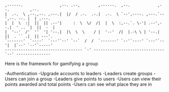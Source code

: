 
    ,------.                ,--. .--,        ,------.  ,--.            ,--.         ,--.
    |  .-.  \ ,--.,--. ,---.|  |/  / .-.  .-.|  .-.  \ `--',----. ,---.`--',--. --. |  | ,---.
    |  |  \  :|  ||  || .--'|     :  \  \/  /|  |  \  :,--.`. \-'| .--',--.|  ' .. `|  ||  -  |
    |  '--'  /'  ''  '| '--.|  |\  \  \    / |  '--'  /|  |.-\ \ | '--.|  ||  . `` .|  || ---'.
    `-------'  `----'  `---'`--' `--`  /  /  `-------' `--'`----' `---'`--'|  |`--' `--'`-----'
    ---------------------------------- `-' ------------------------------- `--' ---------------


Here is the framework for gamifying a group

-Authentication
-Upgrade accounts to leaders
-Leaders create groups
-Users can join a group
-Leaders give points to users
-Users can view their points awarded and total points
-Users can see what place they are in